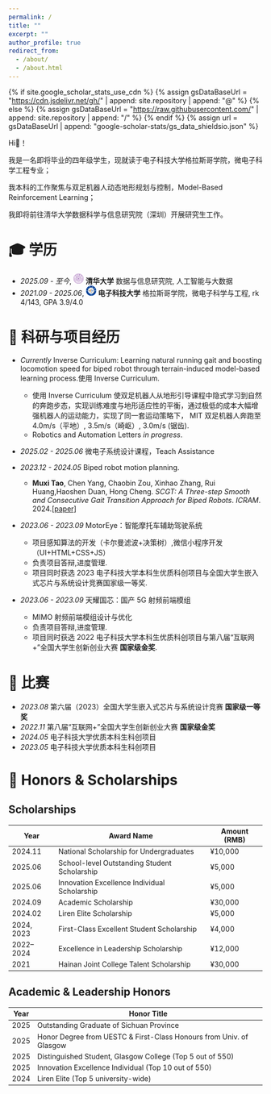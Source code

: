 ```yaml
---
permalink: /
title: ""
excerpt: ""
author_profile: true
redirect_from: 
  - /about/
  - /about.html
---
```


{% if site.google_scholar_stats_use_cdn %}
{% assign gsDataBaseUrl = "https://cdn.jsdelivr.net/gh/" | append: site.repository | append: "@" %}
{% else %}
{% assign gsDataBaseUrl = "https://raw.githubusercontent.com/" | append: site.repository | append: "/" %}
{% endif %}
{% assign url = gsDataBaseUrl | append: "google-scholar-stats/gs_data_shieldsio.json" %}

<span class='anchor' id='about-me'></span>

Hi🍵！

我是一名即将毕业的四年级学生，现就读于电子科技大学格拉斯哥学院，微电子科学工程专业；

我本科的工作聚焦与双足机器人动态地形规划与控制，Model-Based Reinforcement Learning；

我即将前往清华大学数据科学与信息研究院（深圳）开展研究生工作。



<span class='anchor' id='-xl'></span>

# 🎓 学历
- *2025.09 - 至今*, <a href="https://www.tsinghua.edu.cn/"><img class="svg" src="/images/Tsinghua_University_Logo.svg" width="20pt"></a> **清华大学** 数据与信息研究院, 人工智能与大数据
- *2021.09 - 2025.06*, <a href="https://www.uestc.edu.cn/"><img class="svg" src="/images/University_of_Electronic_Science_and_Technology_of_China_Logo.svg" width="20pt"></a> **电子科技大学** 格拉斯哥学院，微电子科学与工程, rk 4/143, GPA 3.9/4.0
<span class='anchor' id='-lwzl'></span>

# 📝 科研与项目经历

<!-- <div class='paper-box'><div class='paper-box-image'><div><div class="badge">Sensors 2022</div><img src='images/sensors2022.svg' alt="sym" width="100%"></div></div>
<div class='paper-box-text' markdown="1">

-	`Jian Tang`, Rongbiao Wang, Gongzhe Qiu, Yu Hu, Yihua Kang. Mechanism of magnetic flux leakage detection method based on the slotted ferromagnetic lift-off layer. *Sensors*, 2022, 22(9): 3587. (JCR:Q2; IF:3.847)  
[[网页]](https://dx.doi.org/10.3390/s22093587) [[预览]](https://github.com/tangjyan/tangjyan.github.io/blob/main/pdf/TangJ-2022-Mechanism%20of%20Magnetic%20Flux%20Leakage%20Detection%20Method%20Based%20on%20the%20Slotted.pdf) [[下载]](/pdf/TangJ-2022-Mechanism%20of%20Magnetic%20Flux%20Leakage%20Detection%20Method%20Based%20on%20the%20Slotted.pdf)

</div>
</div> -->

- *Currently* Inverse Curriculum: Learning natural running gait and boosting locomotion speed for biped robot through terrain-induced model-based learning process.使用 Inverse Curriculum.
  - 使用 Inverse Curriculum 使双足机器人从地形引导课程中隐式学习到自然的奔跑步态，实现训练难度与地形适应性的平衡，通过极低的成本大幅增强机器人的运动能力，实现了同一套运动策略下， MIT 双足机器人奔跑至 4.0m/s（平地）, 3.5m/s（崎岖）, 3.0m/s (锯齿).
  - Robotics and Automation Letters *in progress*.

- *2025.02 - 2025.06* 微电子系统设计课程，Teach Assistance

- *2023.12 - 2024.05* Biped robot motion planning.
  - **Muxi Tao**, Chen Yang, Chaobin Zou, Xinhao Zhang, Rui Huang,Haoshen Duan, Hong Cheng. *SCGT: A Three-step Smooth and Consecutive Gait Transition Approach for Biped Robots*. *ICRAM*. 2024.[[paper]](https://ieeexplore.ieee.org/document/10715877)

- *2023.06 - 2023.09* MotorEye：智能摩托车辅助驾驶系统
  - 项目感知算法的开发（卡尔曼滤波+决策树）,微信小程序开发（UI+HTML+CSS+JS）
  - 负责项目答辩,进度管理.
  - 项目同时获选 2023 电子科技大学本科生优质科创项目与全国大学生嵌入式芯片与系统设计竞赛国家级一等奖.

- *2023.06 - 2023.09* 天耀国芯：国产 5G 射频前端模组
  - MIMO 射频前端模组设计与优化
  - 负责项目答辩,进度管理.
  - 项目同时获选 2022 电子科技大学本科生优质科创项目与第八届“互联网+”全国大学生创新创业大赛 **国家级金奖**.


<span class='anchor' id='-ryjx'></span>


# 🏅 比赛
- *2023.08* 第六届（2023）全国大学生嵌入式芯片与系统设计竞赛 **国家级一等奖**
- *2022.11* 第八届“互联网+”全国大学生创新创业大赛 **国家级金奖**
- *2024.05* 电子科技大学优质本科生科创项目
- *2023.05* 电子科技大学优质本科生科创项目

<span class='anchor' id='-xshy'></span>



# 🏅 Honors & Scholarships
## Scholarships

| Year        | Award Name                                 | Amount (RMB) |
|-------------|---------------------------------------------|--------------|
| 2024.11     | National Scholarship for Undergraduates     | ¥10,000      |
| 2025.06     | School-level Outstanding Student Scholarship| ¥5,000       |
| 2025.06     | Innovation Excellence Individual Scholarship| ¥5,000       |
| 2024.09     | Academic Scholarship                        | ¥30,000      |
| 2024.02     | Liren Elite Scholarship                     | ¥5,000       |
| 2024, 2023  | First-Class Excellent Student Scholarship   | ¥4,000       |
| 2022–2024   | Excellence in Leadership Scholarship        | ¥12,000      |
| 2021        | Hainan Joint College Talent Scholarship     | ¥30,000      |

## Academic & Leadership Honors

| Year     | Honor Title                                                        |
|----------|---------------------------------------------------------------------|
| 2025     | Outstanding Graduate of Sichuan Province                           |
| 2025     | Honor Degree from UESTC & First-Class Honours from Univ. of Glasgow|
| 2025     | Distinguished Student, Glasgow College (Top 5 out of 550)          |
| 2025     | Innovation Excellence Individual (Top 10 out of 550)               |
| 2024     | Liren Elite (Top 5 university-wide)                                |


<span class='anchor' id='-xshy'></span>


